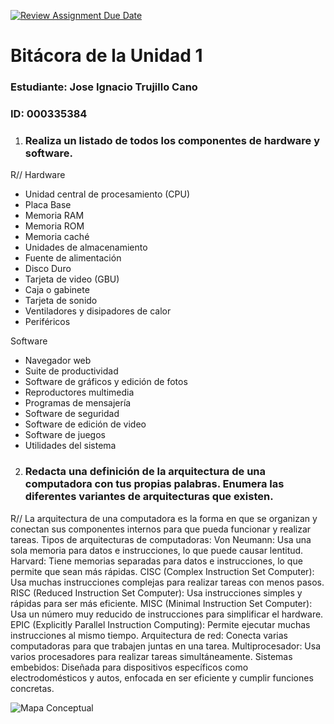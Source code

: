 [![Review Assignment Due Date](https://classroom.github.com/assets/deadline-readme-button-22041afd0340ce965d47ae6ef1cefeee28c7c493a6346c4f15d667ab976d596c.svg)](https://classroom.github.com/a/WfEJSxe8)
# Bitácora de la Unidad 1

### Estudiante:  Jose Ignacio Trujillo Cano
### ID:  000335384

1. ###  Realiza un listado de todos los componentes de hardware y software.

R//
Hardware
-   Unidad central de procesamiento (CPU)
-   Placa Base
-   Memoria RAM
-   Memoria ROM
-   Memoria caché
-   Unidades de almacenamiento
-   Fuente de alimentación
-   Disco Duro
-   Tarjeta de video (GBU)
-   Caja o gabinete
-   Tarjeta de sonido 
-   Ventiladores y disipadores de calor
-   Periféricos

Software
-   Navegador web
-   Suite de productividad
-   Software de gráficos y edición de fotos
-   Reproductores multimedia
-   Programas de mensajería
-   Software de seguridad
-   Software de edición de video
-   Software de juegos
-   Utilidades del sistema

2. ### Redacta una definición de la arquitectura de una computadora con tus propias palabras. Enumera las diferentes variantes de arquitecturas que existen.

R//
La arquitectura de una computadora es la forma en que se organizan y conectan sus componentes internos para que pueda funcionar y realizar tareas.
Tipos de arquitecturas de computadoras:
Von Neumann: Usa una sola memoria para datos e instrucciones, lo que puede causar lentitud.
Harvard: Tiene memorias separadas para datos e instrucciones, lo que permite que sean más rápidas.
CISC (Complex Instruction Set Computer): Usa muchas instrucciones complejas para realizar tareas con menos pasos.
RISC (Reduced Instruction Set Computer): Usa instrucciones simples y rápidas para ser más eficiente.
MISC (Minimal Instruction Set Computer): Usa un número muy reducido de instrucciones para simplificar el hardware.
EPIC (Explicitly Parallel Instruction Computing): Permite ejecutar muchas instrucciones al mismo tiempo.
Arquitectura de red: Conecta varias computadoras para que trabajen juntas en una tarea.
Multiprocesador: Usa varios procesadores para realizar tareas simultáneamente.
Sistemas embebidos: Diseñada para dispositivos específicos como electrodomésticos y autos, enfocada en ser eficiente y cumplir funciones concretas.

![Mapa Conceptual]()